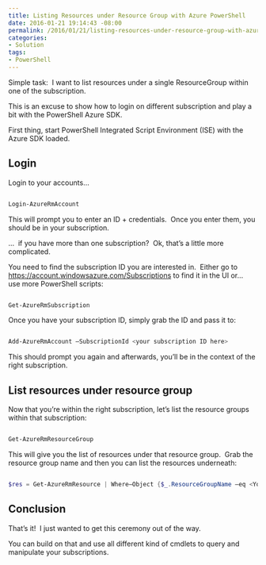 ```yaml
---
title: Listing Resources under Resource Group with Azure PowerShell
date: 2016-01-21 19:14:43 -08:00
permalink: /2016/01/21/listing-resources-under-resource-group-with-azure-powershell/
categories:
- Solution
tags:
- PowerShell
---
```

Simple task:  I want to list resources under a single ResourceGroup within one of the subscription.

This is an excuse to show how to login on different subscription and play a bit with the PowerShell Azure SDK.

First thing, start PowerShell Integrated Script Environment (ISE) with the Azure SDK loaded.
<h2>Login</h2>
Login to your accounts…

```powershell

Login-AzureRmAccount
```

This will prompt you to enter an ID + credentials.  Once you enter them, you should be in your subscription.

…  if you have more than one subscription?  Ok, that’s a little more complicated.

You need to find the subscription ID you are interested in.  Either go to <a title="https://account.windowsazure.com/Subscriptions" href="https://account.windowsazure.com/Subscriptions">https://account.windowsazure.com/Subscriptions</a> to find it in the UI or…  use more PowerShell scripts:

```powershell

Get-AzureRmSubscription
```

Once you have your subscription ID, simply grab the ID and pass it to:

```powershell

Add-AzureRmAccount –SubscriptionId <your subscription ID here>
```

This should prompt you again and afterwards, you’ll be in the context of the right subscription.
<h2>List resources under resource group</h2>
Now that you’re within the right subscription, let’s list the resource groups within that subscription:

```powershell

Get-AzureRmResourceGroup
```

This will give you the list of resources under that resource group.  Grab the resource group name and then you can list the resources underneath:

```powershell

$res = Get-AzureRmResource | Where–Object {$_.ResourceGroupName –eq <You resource group name>}
```

<h2>Conclusion</h2>
That’s it!  I just wanted to get this ceremony out of the way.

You can build on that and use all different kind of cmdlets to query and manipulate your subscriptions.